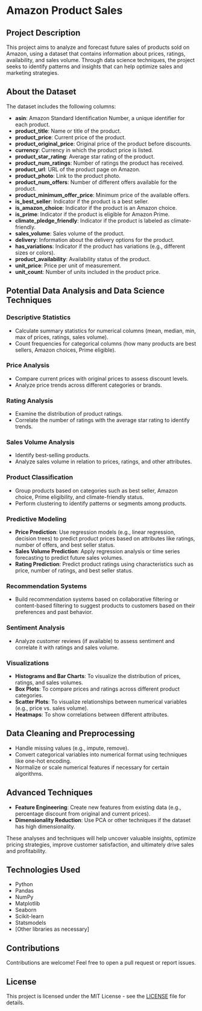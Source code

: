 # Amazon Product Sales

## Project Description
This project aims to analyze and forecast future sales of products sold on Amazon, using a dataset that contains information about prices, ratings, availability, and sales volume. Through data science techniques, the project seeks to identify patterns and insights that can help optimize sales and marketing strategies.

## About the Dataset
The dataset includes the following columns:

- **asin**: Amazon Standard Identification Number, a unique identifier for each product.
- **product_title**: Name or title of the product.
- **product_price**: Current price of the product.
- **product_original_price**: Original price of the product before discounts.
- **currency**: Currency in which the product price is listed.
- **product_star_rating**: Average star rating of the product.
- **product_num_ratings**: Number of ratings the product has received.
- **product_url**: URL of the product page on Amazon.
- **product_photo**: Link to the product photo.
- **product_num_offers**: Number of different offers available for the product.
- **product_minimum_offer_price**: Minimum price of the available offers.
- **is_best_seller**: Indicator if the product is a best seller.
- **is_amazon_choice**: Indicator if the product is an Amazon choice.
- **is_prime**: Indicator if the product is eligible for Amazon Prime.
- **climate_pledge_friendly**: Indicator if the product is labeled as climate-friendly.
- **sales_volume**: Sales volume of the product.
- **delivery**: Information about the delivery options for the product.
- **has_variations**: Indicator if the product has variations (e.g., different sizes or colors).
- **product_availability**: Availability status of the product.
- **unit_price**: Price per unit of measurement.
- **unit_count**: Number of units included in the product price.

## Potential Data Analysis and Data Science Techniques

### Descriptive Statistics
- Calculate summary statistics for numerical columns (mean, median, min, max of prices, ratings, sales volume).
- Count frequencies for categorical columns (how many products are best sellers, Amazon choices, Prime eligible).

### Price Analysis
- Compare current prices with original prices to assess discount levels.
- Analyze price trends across different categories or brands.

### Rating Analysis
- Examine the distribution of product ratings.
- Correlate the number of ratings with the average star rating to identify trends.

### Sales Volume Analysis
- Identify best-selling products.
- Analyze sales volume in relation to prices, ratings, and other attributes.

### Product Classification
- Group products based on categories such as best seller, Amazon choice, Prime eligibility, and climate-friendly status.
- Perform clustering to identify patterns or segments among products.

### Predictive Modeling
- **Price Prediction**: Use regression models (e.g., linear regression, decision trees) to predict product prices based on attributes like ratings, number of offers, and best seller status.
- **Sales Volume Prediction**: Apply regression analysis or time series forecasting to predict future sales volumes.
- **Rating Prediction**: Predict product ratings using characteristics such as price, number of ratings, and best seller status.

### Recommendation Systems
- Build recommendation systems based on collaborative filtering or content-based filtering to suggest products to customers based on their preferences and past behavior.

### Sentiment Analysis
- Analyze customer reviews (if available) to assess sentiment and correlate it with ratings and sales volume.

### Visualizations
- **Histograms and Bar Charts**: To visualize the distribution of prices, ratings, and sales volumes.
- **Box Plots**: To compare prices and ratings across different product categories.
- **Scatter Plots**: To visualize relationships between numerical variables (e.g., price vs. sales volume).
- **Heatmaps**: To show correlations between different attributes.

## Data Cleaning and Preprocessing
- Handle missing values (e.g., impute, remove).
- Convert categorical variables into numerical format using techniques like one-hot encoding.
- Normalize or scale numerical features if necessary for certain algorithms.

## Advanced Techniques
- **Feature Engineering**: Create new features from existing data (e.g., percentage discount from original and current prices).
- **Dimensionality Reduction**: Use PCA or other techniques if the dataset has high dimensionality.

These analyses and techniques will help uncover valuable insights, optimize pricing strategies, improve customer satisfaction, and ultimately drive sales and profitability.

## Technologies Used
- Python
- Pandas
- NumPy
- Matplotlib
- Seaborn
- Scikit-learn
- Statsmodels
- [Other libraries as necessary]

## Contributions
Contributions are welcome! Feel free to open a pull request or report issues.

## License
This project is licensed under the MIT License - see the [LICENSE](LICENSE) file for details.
